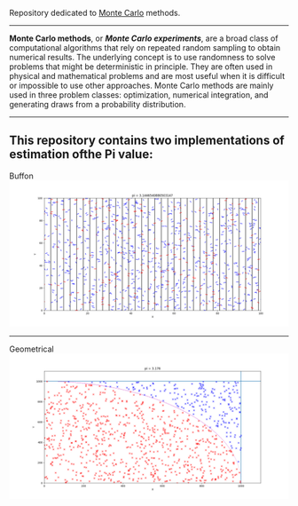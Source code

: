 Repository dedicated to [Monte Carlo](https://en.wikipedia.org/wiki/Monte_Carlo_method) methods.
***
**Monte Carlo methods**, or ***Monte Carlo experiments***, are a broad class of computational algorithms that rely on repeated random sampling to obtain numerical results. The underlying concept is to use randomness to solve problems that might be deterministic in principle. They are often used in physical and mathematical problems and are most useful when it is difficult or impossible to use other approaches. Monte Carlo methods are mainly used in three problem classes: optimization, numerical integration, and generating draws from a probability distribution.
***
This repository contains two implementations of estimation ofthe Pi value: 
---
Buffon
![geometrical](pics/Buffon.png)

---
Geometrical
![Buffon's](pics/Geometrical.png)

